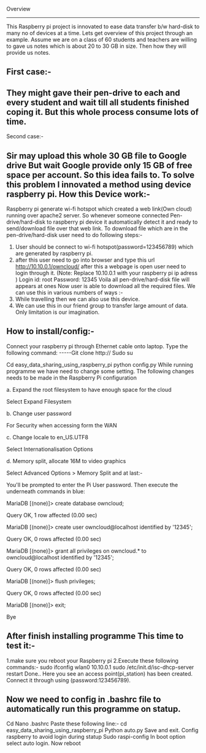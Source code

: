 Overview
____________________

This Raspberry pi project is innovated to ease data transfer b/w hard-disk to many no of devices at a time.
Lets get overview of this project through an example.
Assume we are on a class of 60 students and teachers are  willing to gave us notes which is about 20 to 30 GB in size. Then how they will provide us notes.

First case:-
---------------------------------------------------------------------------------------------------------------
They might gave their pen-drive to each and every student and wait till all students finished coping it.
But this whole process consume lots of time.
--------------------------------------------------------------------------------------------------------------
Second case:-


Sir may upload this whole 30 GB file to Google drive
But wait Google provide only 15 GB of free space per account.
So this idea fails to.
To solve this problem I innovated a method using device raspberry pi.
How this Device work:-
---------------------------------------------------------------------------------------------------------------

Raspberry pi generate wi-fi hotspot which created a web link(Own cloud) running over apache2 server.
So whenever someone connected Pen-drive/hard-disk to raspberry pi device it automatically detect it and ready to send/download file over that web link.
To download file which are in the pen-drive/hard-disk user need to do following steps:-
1. User should be connect to wi-fi hotspot(password=123456789) which are generated by raspberry pi.
2.  after this user need to go into browser and type this url http://10.10.0.1/owncloud/ after this a webpage is open user need to login through it.
(Note: Replace 10.10.0.1 with your raspberry pi ip adress )
Login id: root
Password: 12345
Voila all pen-drive/hard-disk file will appears at ones
Now user is able to download all the required files.
We can use this in various numbers of ways :-
1.	While travelling then we can also use this device.
2.	We can use this in our friend group to transfer large amount of data.
Only limitation is our imagination.

How to install/config:-
-------------------------------------------------------------------------------------------------------------
Connect your raspberry pi through Ethernet cable onto laptop.
Type the following command:
-----Git clone http://
Sudo su

Cd easy_data_sharing_using_raspberry_pi
python config.py
While running programme we have need to change some setting.
The following changes needs to be made in the Raspberry Pi configuration

a. Expand the root filesystem to have enough space for the cloud

Select Expand Filesystem

b. Change user password

For Security when accessing form the WAN

c. Change locale to en_US.UTF8

Select Internationalisation Options

d. Memory split, allocate 16M to video graphics

Select Advanced Options > Memory Split
and at last:-

You'll be prompted to enter the Pi User password. Then execute the underneath commands in blue:

MariaDB [(none)]> create database owncloud;

 Query OK, 1 row affected (0.00 sec)


MariaDB [(none)]> create user owncloud@localhost identified by '12345';

 Query OK, 0 rows affected (0.00 sec)


MariaDB [(none)]> grant all privileges on owncloud.* to owncloud@localhost identified by '12345';

 Query OK, 0 rows affected (0.00 sec)


MariaDB [(none)]> flush privileges;

 Query OK, 0 rows affected (0.00 sec)


MariaDB [(none)]> exit;

 Bye

After finish installing programme
This time to test it:-
----------------------------------------------------------------------------------------------------------------------------
1.make sure you reboot your Raspberry pi
2.Execute these following commands:-
sudo ifconfig wlan0 10.10.0.1
sudo /etc/init.d/isc-dhcp-server restart
Done..
Here you see an access point(pi_station) has been created. Connect it through using (password:123456789).

Now we need to config in .bashrc file to automatically run this programme on statup.
------------------------------------------------------------------------------------------------------------------------------
Cd
Nano .bashrc
Paste these following line:-
cd easy_data_sharing_using_raspberry_pi
Python auto.py
Save and exit.
Config raspberry to avoid login during statup
Sudo raspi-config
In boot option select auto login.
Now reboot 




 


 

